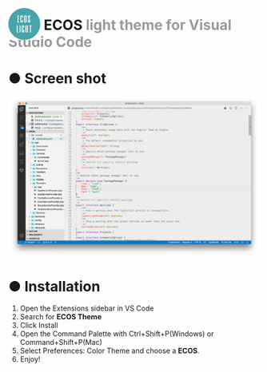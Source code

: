 # <img src="./icon.png" width="64" style="position:relative;top:20px;"> ECOS <span style="color:#9a9a9a">light theme for Visual Studio Code</span>

# ● Screen shot
![screenshot](./screenshot.png)



# ● Installation
1. Open the Extensions sidebar in VS Code
2. Search for **ECOS Theme**
3. Click Install
4. Open the Command Palette with Ctrl+Shift+P(Windows) or Command+Shift+P(Mac)
5. Select Preferences: Color Theme and choose a **ECOS**.
6. Enjoy!

